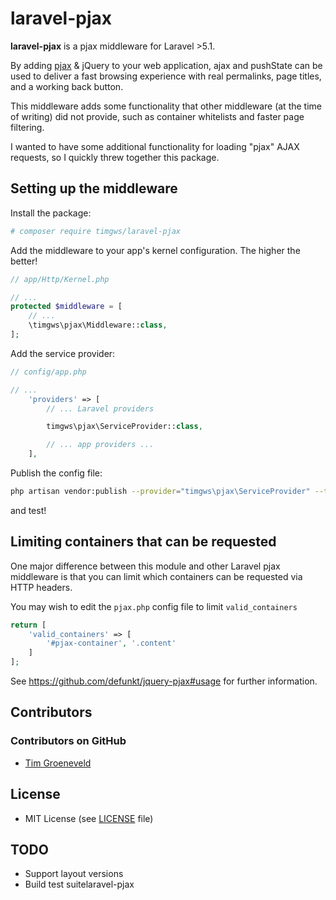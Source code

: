 laravel-pjax
======
**laravel-pjax** is a pjax middleware for Laravel >5.1.

By adding [pjax](https://github.com/defunkt/jquery-pjax) & jQuery to your web application, ajax and pushState can be used to deliver a fast browsing experience with real permalinks, page titles, and a working back button.

This middleware adds some functionality that other middleware (at the time of writing) did not provide, such as container whitelists and faster page filtering.

I wanted to have some additional functionality for loading "pjax" AJAX requests, so I quickly threw together this package.

## Setting up the middleware

Install the package:
```bash
# composer require timgws/laravel-pjax
```

Add the middleware to your app's kernel configuration. The higher the better!

```php
// app/Http/Kernel.php

// ...
protected $middleware = [
    // ...
    \timgws\pjax\Middleware::class,
];
```

Add the service provider:

```php
// config/app.php

// ...
    'providers' => [
        // ... Laravel providers

        timgws\pjax\ServiceProvider::class,

        // ... app providers ...
    ],
```

Publish the config file:

```bash
php artisan vendor:publish --provider="timgws\pjax\ServiceProvider" --tag="config"
```

and test!

## Limiting containers that can be requested
One major difference between this module and other Laravel pjax middleware is that you can limit which containers can be requested via HTTP headers.

You may wish to edit the `pjax.php` config file to limit `valid_containers`

```php
return [
    'valid_containers' => [
        '#pjax-container', '.content'
    ]
];
```

See https://github.com/defunkt/jquery-pjax#usage for further information.

## Contributors

### Contributors on GitHub
* [Tim Groeneveld](http://timg.ws)

## License 
* MIT License (see [LICENSE](https://github.com/timgws/laravel-pjax/blob/master/LICENSE.md) file)

## TODO
* Support layout versions
* Build test suitelaravel-pjax
